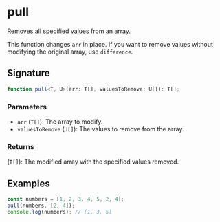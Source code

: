 # pull

Removes all specified values from an array.

This function changes `arr` in place.
If you want to remove values without modifying the original array, use `difference`.

## Signature

```typescript
function pull<T, U>(arr: T[], valuesToRemove: U[]): T[];
```

### Parameters

- `arr` (`T[]`): The array to modify.
- `valuesToRemove` (`U[]`): The values to remove from the array.

### Returns

(`T[]`): The modified array with the specified values removed.

## Examples

```typescript
const numbers = [1, 2, 3, 4, 5, 2, 4];
pull(numbers, [2, 4]);
console.log(numbers); // [1, 3, 5]
```
